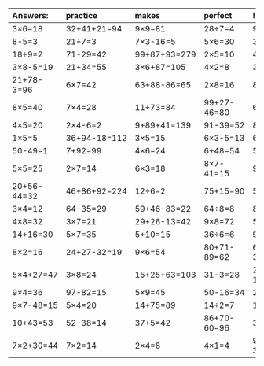 | Answers: | practice | makes | perfect | ! |
| :--- | :--- | :--- | :--- | :--- |
| 3×6=18 | 32+41+21=94 | 9×9=81 | 28÷7=4 | 95-24=71 | 
| 8-5=3 | 21÷7=3 | 7×3-16=5 | 5×6=30 | 3+96=99 | 
| 18÷9=2 | 71-29=42 | 99+87+93=279 | 2×5=10 | 49-4=45 | 
| 3×8-5=19 | 21+34=55 | 3×6+87=105 | 4×2=8 | 3×2=6 | 
| 21+78-3=96 | 6×7=42 | 63+88-86=65 | 2×8=16 | 8×1=8 | 
| 8×5=40 | 7×4=28 | 11+73=84 | 99+27-46=80 | 6×5=30 | 
| 4×5=20 | 2×4-6=2 | 9+89+41=139 | 91-39=52 | 89-47=42 | 
| 1×5=5 | 36+94-18=112 | 3×5=15 | 6×3-5=13 | 6×9=54 | 
| 50-49=1 | 7+92=99 | 4×6=24 | 6+48=54 | 5×3=15 | 
| 5×5=25 | 2×7=14 | 6×3=18 | 8×7-41=15 | 94-14=80 | 
| 20+56-44=32 | 46+86+92=224 | 12÷6=2 | 75+15=90 | 53+26=79 | 
| 3×4=12 | 64-35=29 | 59+46-83=22 | 64÷8=8 | 8+60=68 | 
| 4×8=32 | 3×7=21 | 29+26-13=42 | 9×8=72 | 57+15=72 | 
| 14+16=30 | 5×7=35 | 5+10=15 | 36÷6=6 | 97-33=64 | 
| 8×2=16 | 24+27-32=19 | 9×6=54 | 80+71-89=62 | 60+10-30=40 | 
| 5×4+27=47 | 3×8=24 | 15+25+63=103 | 31-3=28 | 23+7-18=12 | 
| 9×4=36 | 97-82=15 | 5×9=45 | 50-16=34 | 27÷3=9 | 
| 9×7-48=15 | 5×4=20 | 14+75=89 | 14÷2=7 | 17+72=89 | 
| 10+43=53 | 52-38=14 | 37+5=42 | 86+70-60=96 | 3×3-8=1 | 
| 7×2+30=44 | 7×2=14 | 2×4=8 | 4×1=4 | 97+53-38=112 | 
